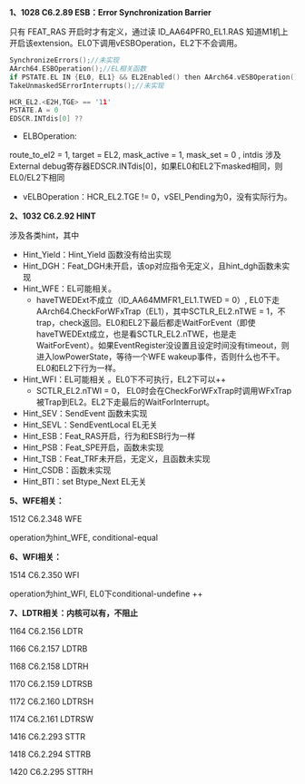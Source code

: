 

**1、1028  C6.2.89   ESB：Error Synchronization Barrier**

只有 FEAT_RAS 开启时才有定义，通过读 ID_AA64PFR0_EL1.RAS 知道M1机上开启该extension。EL0下调用vESBOperation，EL2下不会调用。

```c
SynchronizeErrors();//未实现
AArch64.ESBOperation();//EL相关函数
if PSTATE.EL IN {EL0, EL1} && EL2Enabled() then AArch64.vESBOperation();//EL相关函数
TakeUnmaskedSErrorInterrupts();//未实现
```

```c
HCR_EL2.<E2H,TGE> == '11'
PSTATE.A = 0
EDSCR.INTdis[0] ??
```

+ ELBOperation:

route_to_el2 = 1, target = EL2, mask_active = 1, mask_set = 0 , intdis 涉及External debug寄存器EDSCR.INTdis[0]，如果EL0和EL2下masked相同，则EL0/EL2下相同

+ vELBOperation：HCR_EL2.TGE != 0，vSEI_Pending为0，没有实际行为。

**2、1032  C6.2.92   HINT**

涉及各类hint，其中

+ Hint_Yield：Hint_Yield 函数没有给出实现
+ Hint_DGH：Feat_DGH未开启，该op对应指令无定义，且hint_dgh函数未实现
+ Hint_WFE：EL可能相关。
  + haveTWEDExt不成立（ID_AA64MMFR1_EL1.TWED = 0）, EL0下走AArch64.CheckForWFxTrap（EL1），其中SCTLR_EL2.nTWE = 1，不trap，check返回。EL0和EL2下最后都走WaitForEvent（即使haveTWEDExt成立，也是看SCTLR_EL2.nTWE，也是走WaitForEvent）。如果EventRegister没设置且设定时间没有timeout，则进入lowPowerState，等待一个WFE wakeup事件，否则什么也不干。EL0和EL2下行为一样。
+ Hint_WFI：EL可能相关 。EL0下不可执行，EL2下可以++
  + SCTLR_EL2.nTWI = 0， EL0时会在CheckForWFxTrap时调用WFxTrap被Trap到EL2。EL2下走最后的WaitForInterrupt。
+ Hint_SEV：SendEvent 函数未实现
+ Hint_SEVL：SendEventLocal EL无关
+ Hint_ESB：Feat_RAS开启，行为和ESB行为一样
+ Hint_PSB：Feat_SPE开启，函数未实现
+ Hint_TSB：Feat_TRF未开启，无定义，且函数未实现
+ Hint_CSDB：函数未实现
+ Hint_BTI：set Btype_Next EL无关

**5、WFE相关：**

1512  C6.2.348   WFE

operation为hint_WFE, conditional-equal

**6、WFI相关：**

1514  C6.2.350   WFI

operation为hint_WFI, EL0下conditional-undefine ++

**7、LDTR相关：内核可以有，不阻止**

1164   C6.2.156  LDTR  

1166 C6.2.157   LDTRB  

1168 C6.2.158   LDTRH  

1170 C6.2.159   LDTRSB  

1172 C6.2.160   LDTRSH  

1174 C6.2.161   LDTRSW  

1416 C6.2.293   STTR  

1418 C6.2.294   STTRB  

1420 C6.2.295   STTRH